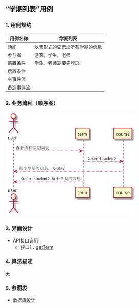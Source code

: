 ## “学期列表”用例

### 1. 用例规约

用例名称 | 学期列表
---|---
功能 | 以表形式的显示出所有学期的信息
参与者 | 游客，学生，老师
前置条件 | 学生，老师需要先登录
后置条件 | 
主事件流 | 
备选事件流 | 

### 2. 业务流程（顺序图）
![](../picture/学期列表.png)

### 3. 界面设计
- API接口调用
    - 接口1：[getTerm](../impl/getTerm.md)

### 4. 算法描述
无

### 5. 参照表
- [数据库设计](../数据库设计.md)
